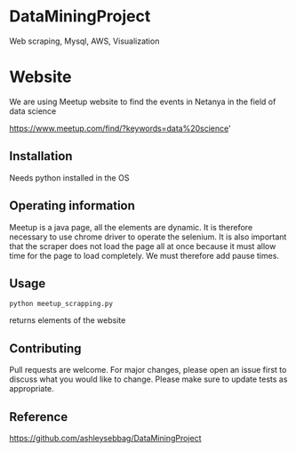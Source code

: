 # DataMiningProject
Web scraping, Mysql, AWS, Visualization

# Website
We are using Meetup website to find the events in Netanya in the field of data science

https://www.meetup.com/find/?keywords=data%20science'


## Installation

Needs python installed in the OS


## Operating information

Meetup is a java page, all the elements are dynamic. 
It is therefore necessary to use chrome driver to operate the selenium. 
It is also important that the scraper does not load the page all at once because it must allow time for the page to load completely. 
We must therefore add pause times. 

## Usage

```terminal
python meetup_scrapping.py
```
returns elements of the website

## Contributing

Pull requests are welcome. For major changes, please open an issue first to discuss what you would like to change.
Please make sure to update tests as appropriate.

## Reference

https://github.com/ashleysebbag/DataMiningProject
